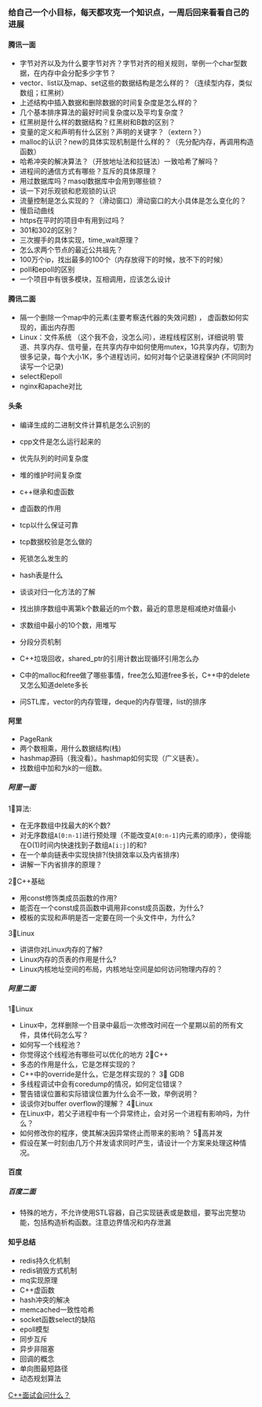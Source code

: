 ### 给自己一个小目标，每天都攻克一个知识点，一周后回来看看自己的进展
#### 腾讯一面
* 字节对齐以及为什么要字节对齐？字节对齐的相关规则，举例一个char型数据，在内存中会分配多少字节？
* vector、list以及map、set这些的数据结构是怎么样的？（连续型内存，类似数组；红黑树）
* 上述结构中插入数据和删除数据的时间复杂度是怎么样的？
* 几个基本排序算法的最好时间复杂度以及平均复杂度？
* 红黑树是什么样的数据结构？红黑树和B数的区别？
* 变量的定义和声明有什么区别？声明的关键字？（extern？）
* malloc的认识？new的具体实现机制是什么样的？（先分配内存，再调用构造函数）
* 哈希冲突的解决算法？（开放地址法和拉链法）一致哈希了解吗？
* 进程间的通信方式有哪些？互斥的具体原理？
* 用过数据库吗？masql数据库中会用到哪些锁？
* 谈一下对乐观锁和悲观锁的认识
* 流量控制是怎么实现的？（滑动窗口）滑动窗口的大小具体是怎么变化的？
* 慢启动曲线
* https在平时的项目中有用到过吗？
* 301和302的区别？
* 三次握手的具体实现，time_wait原理？
* 怎么求两个节点的最近公共祖先？
* 100万个ip，找出最多的100个（内存放得下的时候，放不下的时候）
* poll和epoll的区别
* 一个项目中有很多模块，互相调用，应该怎么设计
#### 腾讯二面
* 隔一个删除一个map中的元素(主要考察迭代器的失效问题) ， 虚函数如何实现的，画出内存图
* Linux：文件系统 （这个我不会，没怎么问），进程线程区别，详细说明 管道、共享内存、信号量，在共享内存中如何使用mutex，1G共享内存，切割为很多记录，每个大小1K，多个进程访问，如何对每个记录进程保护 (不同同时读写一个记录)
* select和epoll
* nginx和apache对比

#### 头条
* 编译生成的二进制文件计算机是怎么识别的 
* cpp文件是怎么运行起来的 
* 优先队列的时间复杂度 
* 堆的维护时间复杂度 
* c++继承和虚函数 
* 虚函数的作用 
* tcp以什么保证可靠 

* tcp数据校验是怎么做的 
* 死锁怎么发生的 
* hash表是什么 
* 谈谈对归一化方法的了解
* 找出排序数组中离第k个数最近的m个数，最近的意思是相减绝对值最小
* 求数组中最小的10个数，用堆写
* 分段分页机制
* C++垃圾回收，shared_ptr的引用计数出现循环引用怎么办
* C中的malloc和free做了哪些事情，free怎么知道free多长，C++中的delete又怎么知道delete多长
* 问STL库，vector的内存管理，deque的内存管理，list的排序

#### 阿里
* PageRank
* 两个数相乘，用什么数据结构(栈)
* hashmap源码（我没看）。hashmap如何实现（广义链表）。
* 找数组中加和为k的一组数。
##### 阿里一面
1⃣️算法:
* 在无序数组中找最大的K个数?
* 对无序数组`A[0:n-1]`进行预处理（不能改变`A[0:n-1]`内元素的顺序），使得能在O(1)时间内快速找到子数组`A[i:j]`的和?
* 在一个单向链表中实现快排?(快排效率以及内省排序)
* 讲解一下内省排序的原理？

2⃣️C++基础
* 用const修饰类成员函数的作用?
* 能否在一个const成员函数中调用非const成员函数，为什么?
* 模板的实现和声明是否一定要在同一个头文件中，为什么? 

3⃣️Linux
* 讲讲你对Linux内存的了解?
* Linux内存的页表的作用是什么?
* Linux内核地址空间的布局，内核地址空间是如何访问物理内存的？

##### 阿里二面
1⃣️Linux
* Linux中，怎样删除一个目录中最后一次修改时间在一个星期以前的所有文件，具体代码怎么写？
* 如何写一个线程池？
* 你觉得这个线程池有哪些可以优化的地方
2⃣️C++
* 多态的作用是什么，它是怎样实现的？
* C++中的override是什么，它是怎样实现的？
3⃣️ GDB
* 多线程调试中会有coredump的情况，如何定位错误？
* 警告错误位置和实际错误位置为什么会不一致，举例说明？
* 谈谈你对buffer overflow的理解？
4⃣️Linux
* 在Linux中，若父子进程中有一个异常终止，会对另一个进程有影响吗，为什么？
* 如何修改你的程序，使其解决因异常终止而带来的影响？
5⃣️高并发
* 假设在某一时刻由几万个并发请求同时产生，请设计一个方案来处理这种情况。

#### 百度
##### 百度二面
* 特殊的地方，不允许使用STL容器，自己实现链表或是数组，要写出完整功能，包括构造析构函数。注意边界情况和内存泄漏

#### 知乎总结
* redis持久化机制
* redis销毁方式机制
* mq实现原理
* C++虚函数
* hash冲突的解决
* memcached一致性哈希
* socket函数select的缺陷
* epoll模型
* 同步互斥
* 异步非阻塞
* 回调的概念
* 单向图最短路径
* 动态规划算法

[C++面试会问什么？](https://www.zhihu.com/people/starktony/activities)